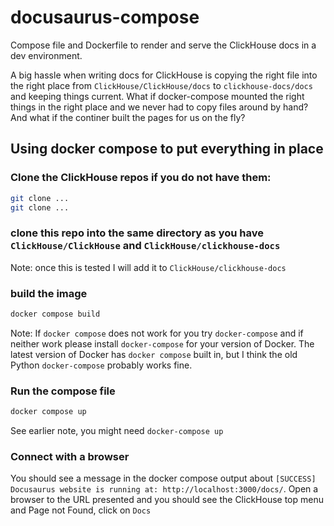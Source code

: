 # docusaurus-compose

Compose file and Dockerfile to render and serve the ClickHouse docs in a dev environment.

A big hassle when writing docs for ClickHouse is copying the right file into the right place from `ClickHouse/ClickHouse/docs` to `clickhouse-docs/docs` and keeping things current.  What if docker-compose mounted the right things in the right place and we never had to copy files around by hand?  And what if the continer built the pages for us on the fly?

## Using docker compose to put everything in place

### Clone the ClickHouse repos if you do not have them:

```bash
git clone ...
git clone ...
```

### clone this repo into the same directory as you have `ClickHouse/ClickHouse` and `ClickHouse/clickhouse-docs`

  Note: once this is tested I will add it to `ClickHouse/clickhouse-docs`

### build the image

```bash
docker compose build
```

Note: If `docker compose` does not work for you try `docker-compose` and if neither work please install `docker-compose` for your version of Docker.  The latest version of Docker has `docker compose` built in, but I think the old Python `docker-compose` probably works fine.

### Run the compose file

```bash
docker compose up
```

See earlier note, you might need `docker-compose up`

### Connect with a browser

You should see a message in the docker compose output about `[SUCCESS] Docusaurus website is running at: http://localhost:3000/docs/`.  Open a browser to the URL presented and you should see the ClickHouse top menu and Page not Found, click on `Docs`
